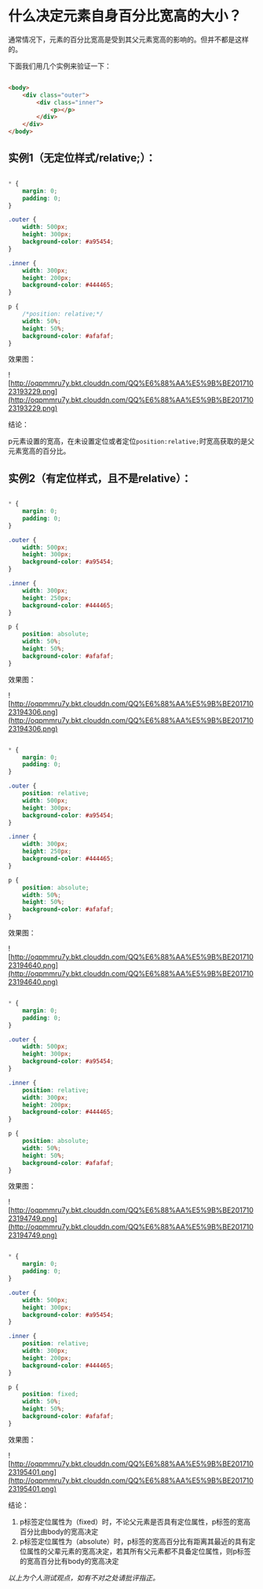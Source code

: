 # 什么决定元素自身百分比宽高的大小？

通常情况下，元素的百分比宽高是受到其父元素宽高的影响的。但并不都是这样的。

下面我们用几个实例来验证一下：

```html

<body>
	<div class="outer">
		<div class="inner">
			<p></p>
		</div>
	</div>
</body>

```

## 实例1（无定位样式/relative;）：

```css

* {
    margin: 0;
    padding: 0;
}

.outer {
    width: 500px;
    height: 300px;
    background-color: #a95454;
}

.inner {
    width: 300px;
    height: 200px;
    background-color: #444465;
}

p {
    /*position: relative;*/
    width: 50%;
    height: 50%;
    background-color: #afafaf;
}

``` 

效果图：

![http://oqpmmru7y.bkt.clouddn.com/QQ%E6%88%AA%E5%9B%BE20171023193229.png](http://oqpmmru7y.bkt.clouddn.com/QQ%E6%88%AA%E5%9B%BE20171023193229.png)

结论：

p元素设置的宽高，在未设置定位或者定位`position:relative;`时宽高获取的是父元素宽高的百分比。

## 实例2（有定位样式，且不是relative）：

```css

* {
    margin: 0;
    padding: 0;
}

.outer {
    width: 500px;
    height: 300px;
    background-color: #a95454;
}

.inner {
    width: 300px;
    height: 250px;
    background-color: #444465;
}

p {
    position: absolute;
    width: 50%;
    height: 50%;
    background-color: #afafaf;
}

```

效果图：

![http://oqpmmru7y.bkt.clouddn.com/QQ%E6%88%AA%E5%9B%BE20171023194306.png](http://oqpmmru7y.bkt.clouddn.com/QQ%E6%88%AA%E5%9B%BE20171023194306.png)

```css

* {
    margin: 0;
    padding: 0;
}

.outer {
	position: relative;
    width: 500px;
    height: 300px;
    background-color: #a95454;
}

.inner {
    width: 300px;
    height: 250px;
    background-color: #444465;
}

p {
    position: absolute;
    width: 50%;
    height: 50%;
    background-color: #afafaf;
}

```

效果图：

![http://oqpmmru7y.bkt.clouddn.com/QQ%E6%88%AA%E5%9B%BE20171023194640.png](http://oqpmmru7y.bkt.clouddn.com/QQ%E6%88%AA%E5%9B%BE20171023194640.png)

```css

* {
    margin: 0;
    padding: 0;
}

.outer {
    width: 500px;
    height: 300px;
    background-color: #a95454;
}

.inner {
    position: relative;
    width: 300px;
    height: 200px;
    background-color: #444465;
}

p {
    position: absolute;
    width: 50%;
    height: 50%;
    background-color: #afafaf;
}

```

效果图：

![http://oqpmmru7y.bkt.clouddn.com/QQ%E6%88%AA%E5%9B%BE20171023194749.png](http://oqpmmru7y.bkt.clouddn.com/QQ%E6%88%AA%E5%9B%BE20171023194749.png)

```css

* {
    margin: 0;
    padding: 0;
}

.outer {
    width: 500px;
    height: 300px;
    background-color: #a95454;
}

.inner {
    position: relative;
    width: 300px;
    height: 200px;
    background-color: #444465;
}

p {
    position: fixed;
    width: 50%;
    height: 50%;
    background-color: #afafaf;
}

```

效果图：

![http://oqpmmru7y.bkt.clouddn.com/QQ%E6%88%AA%E5%9B%BE20171023195401.png](http://oqpmmru7y.bkt.clouddn.com/QQ%E6%88%AA%E5%9B%BE20171023195401.png)

结论：

1. p标签定位属性为（fixed）时，不论父元素是否具有定位属性，p标签的宽高百分比由body的宽高决定
2. p标签定位属性为（absolute）时，p标签的宽高百分比有距离其最近的具有定位属性的父辈元素的宽高决定，若其所有父元素都不具备定位属性，则p标签的宽高百分比有body的宽高决定

*以上为个人测试观点，如有不对之处请批评指正。*

